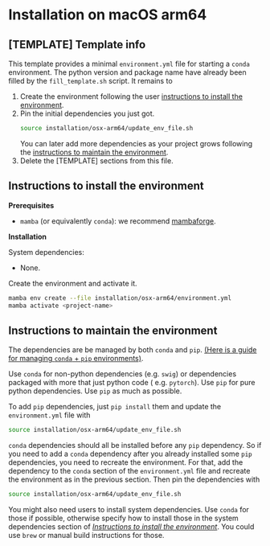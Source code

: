 # Installation on macOS arm64

## [TEMPLATE] Template info

This template provides a minimal `environment.yml` file for starting a `conda` environment.
The python version and package name have already been filled by the `fill_template.sh` script.
It remains to

1. Create the environment following the
   user [instructions to install the environment](#instructions-to-install-the-environment).
2. Pin the initial dependencies you just got.
    ```bash
    source installation/osx-arm64/update_env_file.sh 
    ```
   You can later add more dependencies as your project grows following
   the [instructions to maintain the environment](#instructions-to-maintain-the-environment).
3. Delete the [TEMPLATE] sections from this file.

## Instructions to install the environment

**Prerequisites**

- `mamba` (or equivalently `conda`): we recommend [mambaforge](https://github.com/conda-forge/miniforge).

**Installation**

System dependencies:

- None.

Create the environment and activate it.

```bash
mamba env create --file installation/osx-arm64/environment.yml
mamba activate <project-name>
```

## Instructions to maintain the environment

The dependencies are be managed by both `conda`
and `pip`.
[(Here is a guide for managing `conda` + `pip` environments)](https://docs.conda.io/projects/conda/en/latest/user-guide/tasks/manage-environments.html#using-pip-in-an-environment).

Use `conda` for non-python dependencies (e.g. `swig`) or dependencies packaged with more that just python code (
e.g. `pytorch`).
Use `pip` for pure python dependencies.
Use `pip` as much as possible.

To add `pip` dependencies, just `pip install` them and update the `environment.yml` file with

```bash
source installation/osx-arm64/update_env_file.sh
```

`conda` dependencies should all be installed before any `pip` dependency.
So if you need to add a `conda` dependency after you already installed some `pip` dependencies, you need to recreate
the environment.
For that, add the dependency to the `conda` section of the `environment.yml` file and recreate the environment as in the
previous section.
Then pin the dependencies with

```bash
source installation/osx-arm64/update_env_file.sh
```

You might also need users to install system dependencies.
Use `conda` for those if possible, otherwise specify how to install those in the system dependencies section of
[_Instructions to install the environment_](#instructions-to-install-the-environment).
You could use `brew` or manual build instructions for those.